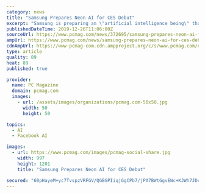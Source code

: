 ```yaml
---
category: news
title: "Samsung Prepares Neon AI for CES Debut"
excerpt: "Samsung is preparing an \"artificial intelligence being\" that could become your \"best friend\": It will debut at CES, award-winning director Shekhar Kapur said on Twitter today. The project, called ..."
publishedDateTime: 2019-12-26T11:06:00Z
sourceUrl: https://www.pcmag.com/news/372695/samsung-prepares-neon-ai-for-ces-debut
ampUrl: https://www.pcmag.com/news/samsung-prepares-neon-ai-for-ces-debut?amp=true
cdnAmpUrl: https://www-pcmag-com.cdn.ampproject.org/c/s/www.pcmag.com/news/samsung-prepares-neon-ai-for-ces-debut?amp=true
type: article
quality: 89
heat: 89
published: true

provider:
  name: PC Magazine
  domain: pcmag.com
  images:
    - url: /assets/images/organizations/pcmag.com-50x50.jpg
      width: 50
      height: 50

topics:
  - AI
  - Facebook AI

images:
  - url: https://www.pcmag.com/images/pcmag-social-share.jpg
    width: 997
    height: 1201
    title: "Samsung Prepares Neon AI for CES Debut"

secured: "60pHayeM+yc7TvspzVRFGV/QGBGPIiqjGgCPb7/jPA7BWtGgvEWc+KJWh7JDukNSJ0JeYAf3rlfLlc/577Wri6pt4Dr1gvygVjUGWSUwDDtUwPqs7iJAOqzVuItBuGIbt5PsJqqL4M+hnC7JqP1n4lr1k/SdLwtrP3/pWAm9pR2kTn5Ex221z7ElVvzzFFh0d6t4fdEdH6gQBrcLqCsxlQyZzbqsepAFmCttwuPH+c+rUr5Lj/+nTYh0InSrijdyhb8lo2gVN7w6Z6qmHIDInlLL+fV6yZPeHBmZW/sfSQtJNkKDocTM5g1xrIue41yH;+h9OcFQ7r2hf9m/aTjSv9A=="
---
```


